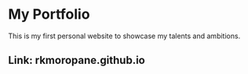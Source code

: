 # My Portfolio
This is my first personal website to showcase my talents and ambitions.

## Link: rkmoropane.github.io